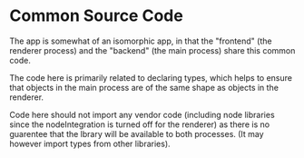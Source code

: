 # Common Source Code

The app is somewhat of an isomorphic app, in that the "frontend" (the renderer process) and the "backend" (the main process) share this common code.

The code here is primarily related to declaring types, which helps to ensure that objects in the main process are of the same shape as objects in the renderer.

Code here should not import any vendor code (including node libraries since the nodeIntegration is turned off for the renderer) as there is no guarentee that the lbrary will be available to both processes. (It may however import types from other libraries).
